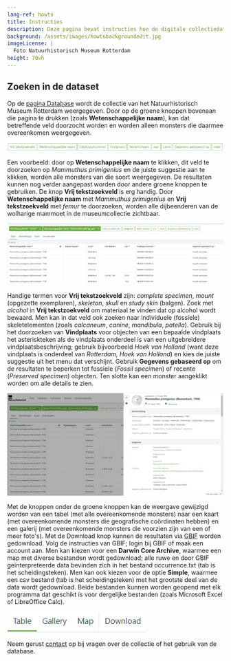 ```yaml
---
lang-ref: howto
title: Instructies
description: Deze pagina bevat instructies hoe de digitale collectiedatabase van het [Natuurhistorisch Museum Rotterdam](https://www.hetnatuurhistorisch.nl/) doorzocht kan worden.
background: /assets/images/howtobackgroundedit.jpg
imageLicense: |
  Foto Natuurhistorisch Museum Rotterdam
height: 70vh
---
```


## Zoeken in de dataset
Op de [pagina Database](https://hp-nhm-rotterdam.gbif-staging.org/nl/data.html) wordt de collectie van het Natuurhistorisch Museum Rotterdam weergegeven. Door op de groene knoppen bovenaan die pagina te drukken (zoals **Wetenschappelijke naam**), kan dat betreffende veld doorzocht worden en worden alleen monsters die daarmee overeenkomen weergegeven.

<img src="/assets/images/greenboxes5NL.jpg">

Een voorbeeld: door op **Wetenschappelijke naam** te klikken, dit veld te doorzoeken op _Mammuthus primigenius_ en de juiste suggestie aan te klikken, worden alle monsters van die soort weergegeven. De resultaten kunnen nog verder aangepast worden door andere groene knoppen te gebruiken. De knop **Vrij tekstzoekveld** is erg handig. Door **Wetenschappelijke naam** met _Mammuthus primigenius_ en **Vrij tekstzoekveld** met _femur_ te doorzoeken, worden alle dijbeenderen van de wolharige mammoet in de museumcollectie zichtbaar.

<img src="/assets/images/examplequery5NL.jpg">

Handige termen voor **Vrij tekstzoekveld** zijn: _complete specimen_, _mount_ (opgezette exemplaren), _skeleton_, _skull_ en _study skin_ (balgen). Zoek met _alcohol_ in **Vrij tekstzoekveld** om materiaal te vinden dat op alcohol wordt bewaard. Men kan in dat veld ook zoeken naar individuele (fossiele) skeletelementen (zoals _calcaneum_, _canine_, _mandibula_, _patella_). Gebruik bij het doorzoeken van **Vindplaats** voor objecten van een bepaalde vindplaats het asteriskteken als de vindplaats onderdeel is van een uitgebreidere vindplaatsbeschrijving; gebruik bijvoorbeeld _*Hoek van Holland*_ (want deze vindplaats is onderdeel van _Rotterdam, Hoek van Holland_) en kies de juiste suggestie uit het menu dat verschijnt. Gebruik **Gegevens gebaseerd op** om de resultaten te beperken tot fossiele (_Fossil specimen_) of recente (_Preserved specimen_) objecten. Ten slotte kan een monster aangeklikt worden om alle details te zien.

<img src="/assets/images/detail5NL.jpg">

Met de knoppen onder de groene knoppen kan de weergave gewijzigd worden van een tabel (met alle overeenkomende monsters) naar een kaart (met overeenkomende monsters die geografische coördinaten hebben) en een galerij (met overeenkomende monsters die voorzien zijn van een of meer foto's). Met de Download knop kunnen de resultaten via [GBIF](https://www.gbif.org/) worden gedownload. Volg de instructies van GBIF; login bij GBIF of maak een account aan. Men kan kiezen voor een **Darwin Core Archive**, waarmee een map met diverse bestanden wordt gedownload; alle ruwe en door GBIF geïnterpreteerde data bevinden zich in het bestand occurrence.txt (tab is het scheidingsteken). Men kan ook kiezen voor de optie **Simple**, waarmee een csv bestand (tab is het scheidingsteken) met het grootste deel van de data wordt gedownload. Beide bestanden kunnen worden geopend met elk programma dat geschikt is voor dergelijke bestanden (zoals Microsoft Excel of LibreOffice Calc).

<img src="/assets/images/tablemapgallery5.jpg">

Neem gerust [contact](https://www.hetnatuurhistorisch.nl/contact/) op bij vragen over de collectie of het gebruik van de database.
